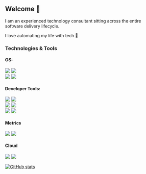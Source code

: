 ## Welcome 👋
I am an experienced technology consultant sitting across the entire software delivery lifecycle.

I love automating my life with tech 🤖

### Technologies & Tools

#### OS: 
![](https://img.shields.io/badge/.-Linux-informational?style=flat&logo=linux&logoColor=white&color=2bbc8a)
![](https://img.shields.io/badge/.-Windows-informational?style=flat&logo=windows&logoColor=white&color=2bbc8a)
<br>
![](https://img.shields.io/badge/.-Bash-informational?style=flat&logo=gnu-bash&logoColor=white&color=2bbc8a)
![](https://img.shields.io/badge/.-Powershell-informational?style=flat&logo=gnu-bash&logoColor=white&color=2bbc8a)
#### Developer Tools:
![](https://img.shields.io/badge/.-Java-informational?style=flat&logo=coffeescript&logoColor=white&color=2bbc8a)
![](https://img.shields.io/badge/.-JavaScript-informational?style=flat&logo=javascript&logoColor=white&color=2bbc8a)
<br>
![](https://img.shields.io/badge/.-Docker-informational?style=flat&logo=docker&logoColor=white&color=2bbc8a)
![](https://img.shields.io/badge/.-Jenkins-informaional?style=flat&logo=jenkins&logoColor=white&color=2bbc8a)
<br>
![](https://img.shields.io/badge/.-Bitbucket-informaional?style=flat&logo=bitbucket&logoColor=white&color=2bbc8a)
![](https://img.shields.io/badge/.-Github-informaional?style=flat&logo=github&logoColor=white&color=2bbc8a)
#### Metrics
![](https://img.shields.io/badge/.-Grafana-informaional?style=flat&logo=grafana&logoColor=white&color=2bbc8a) 
![](https://img.shields.io/badge/.-InfluxDB-informaional?style=flat&logo=InfluxDB&logoColor=white&color=2bbc8a)
#### Cloud
![](https://img.shields.io/badge/.-AWS-informational?style=flat&logo=cloud&logoColor=white&color=2bbc8a)
![](https://img.shields.io/badge/.-Azure-informational?style=flat&logo=azure&logoColor=white&color=2bbc8a)

[![GitHub stats](https://github-readme-stats.vercel.app/api?username=craig-harvey)](https://github.com/anuraghazra/github-readme-stats)

<!--
**craig-harvey/craig-harvey** is a ✨ _special_ ✨ repository because its `README.md` (this file) appears on your GitHub profile.

Here are some ideas to get you started:

- 🔭 I’m currently working on ...
- 🌱 I’m currently learning ...
- 👯 I’m looking to collaborate on ...
- 🤔 I’m looking for help with ...
- 💬 Ask me about ...
- 📫 How to reach me: ...
- 😄 Pronouns: ...
- ⚡ Fun fact: ...
-->

